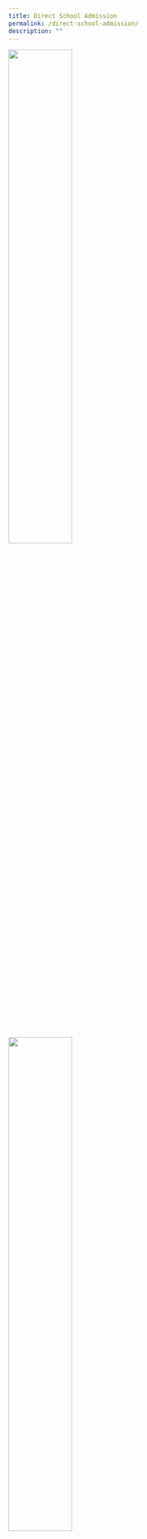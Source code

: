 ```yaml
---
title: Direct School Admission
permalink: /direct-school-admission/
description: ""
---
```

<img src="/images/Basketball-Boys-1024x676.jpg" 
     style="width:50%">
<img src="/images/Dance-1024x668.jpg" 
     style="width:50%">
<img src="/images/Symphonic-Band-1024x683.jpg" 
     style="width:50%">
		 
**Direct School Admission (DSA-JC) Exercise 2022**

Anderson Serangoon Junior College (ASRJC) welcomes students with talent in various fields to apply for entry to the college through Direct School Admission (DSA). For more information on DSA, please refer to **[MOE DSA-JC website](https://www.moe.gov.sg/post-secondary/admissions/dsa).**

##### **1) DSA Talent Areas**

We are looking for students with talent in the following areas:

<table>
  <tr>
    <th>
			
Category 
	 
<th>


Selection Criteria</th>
  </tr>
	
  <tr>
    <td>
			
**Sports CCAs**
*   Badminton
*   Basketball
*   Football (Boys)
*   Hockey
*   Netball (Girls)
*   Shooting
*   Taekwondo (Poomsae)
*   Volleyball</td>
    <td> 	
		
			
	* Achievements/ Awards in National/Regional/International  Competitions
	* Representation at zonal/national competitions, national or club level
	* Track record in the chosen area of Sport

AND

*   Commendable performance at selection trial</td>
  </tr>
  <tr>
    <td>			
**Performing Arts CCAs**
*   Chinese Orchestra
*   Choir
*   Concert Band
*   Contemporary Dance
*   English Drama
*   Indian Dance
</td>
    <td> 
*   Achievements/Awards in SYF/ International Competitions
*   Achievements in Music/Dance/Drama Examinations
*   Track record in the chosen area of Performing Arts

AND

*   Commendable performance at audition </td>
  </tr>
  <tr>
    <td>
**Science, Technology, Engineering and Mathematics**
* Science and Technology
		</td>
    <td>
			
**Critical criteria:**

*   Strong knowledge in C++/Java/Python programming as demonstrated by competition/ certification

**Other useful criteria:**

 *   Participation in long term science research programmes, of at least 4 weeks, with tertiary institutions/A\*STAR Research Institutes etc. AND/OR
			
*   Participation in cluster/zonal/national/international science research based competitions. Priority will be given to applicants who have won top awards (e.g. Gold or Silver) in these competitions AND/OR
			
*   Carried out an extensive, independent inquiry-based project. There should be evidence of a prototype, or participation in competitions.</td>
	
  </tr>
  <tr>
    <td>
			
**Academic**

* Language Elective Programme – Tamil (TLEP)
		</td>
    <td>

	 * Participation in CCAs and /or competitions related to Tamil Language and Literature e.g.
    *   National Level Debate (Sorkalam)
    *   Competitions organised by MOE CPDD
    *   Competitions organized by external organisations such as Tamil Writers’ Association, Valar Tamil Iyakkam, Tamil Language Festival, Inter-Schools  competitions</td>
</table>

</body>
</html>

##### **2) Application Process**
<table>
  <tr>
    <th>
			
Category 
	 
<th>


Selection Criteria</th>
  </tr>
	
  <tr>
    <td>
			
**Step 1: Application**
</td>
    <td> 	
			
*   Submit online application form through this [**link**](http://dsa.asrjc.edu.sg/).
*   The deadline for the submission of online application forms is **Fri 15 July 2022**.
*   Applicants are **strongly encouraged** to submit their application well in advance of the deadline to be considered for Phase 1.
*   Applicants are required to attach scanned copies of the following along with their application:
    *   Secondary School Report book with Sec 3 Year-end and Sec 4 Mid-year results,  including copies of latest school academic results **if available**
    *   School CCA records
    *   Relevant certifications and/or records of achievement related to the area of talent
*   Applicants may go ahead to submit the application form first if the official documents are unavailable.</td>
  </tr>
  <tr>
    <td>			
**Step 2: Trials/Auditions**

</td>
    <td> 
			
*   Attend the in-person selection trials/auditions if shortlisted.  
    **Only shortlisted applicants will be notified by email to attend the trial.**</td>
  </tr>
  <tr>
    <td>
**Step 3: Interview**
		</td>
    <td>
*   Attend the in-person interview if shortlisted.  
			**Only shortlisted applicants will be notified by email to attend the interview.**
		
	</td>
  </tr>
  <tr>
    <td>
			
Special Note:
		</td>
    <td>
*   _Applicants who are not offered a place in Phase 1 need not resubmit, as all applications will be considered for both Phase 1 and 2 (if there is vacancy)._
*   _Successful DSA-JC candidates will gain admission to ASRJC in 2023 for their JC education as long as they meet the eligibility set by MOE for the two-year Junior College Course based on their GCE O-Level examinations results._
*   _Please note that successful DSA-JC candidates will **NOT** be allowed to participate in the Joint Admissions Exercise. They will also **NOT** be allowed to transfer to another school after the release of the GCE O-Level examination results._
*   _They are expected to honour their commitment to the DSA-JC schools and to participate in activities related to the talent selected in, for the duration of the programme admitted to. Applicants_ _admitted to **TLEP** must offer H2 Tamil Language and Literature and take part in the activities related to TLEP._
*   _Students who do not fulfil their DSA commitment without valid reason may be required to transfer out to another school._</td>
</table>
</body>
</html>

##### **3)** **Selection Process**

**Trials / Auditions**

Applicants will be shortlisted for trials/auditions based on evidence of the following aspects:

*   Track record, experience and commitment to the talent area.
*   Achievements, qualifications and certifications in the talent areas.

**Interviews**

Applicants will be shortlisted for interviews based on their performance at trials / auditions.

(Note: For students applying for DSA in the Science & Technology and Tamil Language Elective Programme, they will only be required to attend an interview.)

Shortlisted applicants from the trials will be required to attend an in-person interview to enable the College to better understand the:

*   Applicant’s interest/ passion for the specific talent area;
*   Applicant’s experiences (if any) in nurturing the specific talent area (e.g through school CCA, sport academies/ clubs or private coaching);
*   Applicant’s motivation for joining ASRJC;
*   Applicant’s ability to cope with JC curriculum.

##### **4) Details of Selection Trials/Auditions**

<style type="text/css">
.tg  {border-collapse:collapse;border-spacing:0;}
.tg td{border-color:black;border-style:solid;border-width:1px;font-family:Arial, sans-serif;font-size:16px;
  overflow:hidden;padding:10px 5px;word-break:normal;}
.tg th{border-color:black;border-style:solid;border-width:1px;font-family:Arial, sans-serif;font-size:16px;
  font-weight:normal;overflow:hidden;padding:10px 5px;word-break:normal;}
.tg .tg-cj86{background-color:#EBB963;color:#3A3A3A;font-weight:bold;text-align:center;vertical-align:top}
.tg .tg-dox4{background-color:#FFF;color:#3A3A3A;text-align:left;vertical-align:top}
.tg .tg-sm4r{background-color:#FFF;color:#3A3A3A;font-weight:bold;text-align:center;vertical-align:top}
.tg .tg-prnc{background-color:#FFF;color:#3A3A3A;text-align:left;vertical-align:middle}
.tg .tg-gbea{background-color:#CCC;color:#3A3A3A;font-weight:bold;text-align:center;vertical-align:top}
</style>
<table class="tg">
<thead>
  <tr>
    <th class="tg-gbea"><span style="font-weight:bold;font-style:inherit">Talent Areas</span></th>
    <th class="tg-gbea"><span style="font-weight:bold;font-style:inherit">Trials/ Auditions</span><br><span style="font-weight:bold;font-style:inherit">Schedule</span></th>
    <th class="tg-gbea"><span style="font-weight:bold;font-style:inherit">Performance Tasks/</span><br><span style="font-weight:bold;font-style:inherit">Instructions</span></th>
    <th class="tg-gbea"><span style="font-weight:bold;font-style:inherit">Contact Person</span></th>
  </tr>
</thead>
<tbody>
  <tr>
    <td class="tg-cj86" colspan="4"><span style="font-weight:bold;font-style:inherit">Sports</span></td>
  </tr>
  <tr>
    <td class="tg-sm4r"><span style="font-weight:bold;font-style:inherit">Badminton</span></td>
    <td class="tg-prnc"><span style="font-weight:inherit;font-style:inherit">1 June 3.30pm to 7.30pm</span><br><span style="font-weight:inherit;font-style:inherit">6 July 3.30pm to 6.30pm</span><br><span style="font-weight:inherit;font-style:inherit">9 July 9.00am to 12.00pm</span><br><span style="font-weight:inherit;font-style:inherit">23 July 9.00am to 12.00pm</span></td>
    <td class="tg-prnc"><span style="font-weight:inherit;font-style:inherit">Be in proper attire and have own racquet.</span><br><br><span style="font-weight:inherit;font-style:inherit">Venue:  ASRJC School Hall</span></td>
    <td class="tg-prnc"><span style="font-weight:inherit;font-style:inherit">Mr Alex Lee Kok Weng</span><br><br><a href="mailto:lee_kok_weng@schools.gov.sg"><span style="font-weight:inherit;font-style:inherit;text-decoration:none;color:#004454;background-color:transparent">lee_kok_weng@schools.gov.sg</span></a></td>
  </tr>
  <tr>
    <td class="tg-sm4r"><span style="font-weight:bold;font-style:inherit">Basketball</span></td>
    <td class="tg-prnc"><span style="font-weight:inherit;font-style:inherit">24 May 5.00pm to 8.00pm</span><br><span style="font-weight:inherit;font-style:inherit">26 May 5.00pm to 8.00pm</span><br><span style="font-weight:inherit;font-style:inherit">29 June 5.00pm to 8.00pm</span><br><span style="font-weight:inherit;font-style:inherit">6 July 5.00pm to 8.00pm</span><br><span style="font-weight:inherit;font-style:inherit">23 July 8.00am to 3.00pm</span><br><span style="font-weight:inherit;font-style:inherit">(Boys 8:00am to 11:00am,</span><br><span style="font-weight:inherit;font-style:inherit">Girls 1:00pm to 3:00pm)For all evening trials:</span><br><span style="font-weight:inherit;font-style:inherit">Boys: 6:00pm to 8:00pm</span><br><span style="font-weight:inherit;font-style:inherit">Girls: 5:00pm to 7:00pm</span></td>
    <td class="tg-prnc"><span style="font-weight:inherit;font-style:inherit">Be in proper attire.</span><br><br><span style="font-weight:inherit;font-style:inherit">Venue: Outdoor Basketball Court (Boys), Sheltered Basketball Court (Girls)</span></td>
    <td class="tg-prnc"><span style="font-weight:inherit;font-style:inherit">Ms Eleonor Rivera</span><br><br><a href="mailto:eleonor_serrano_rivera@schools.gov.sg"><span style="font-weight:inherit;font-style:inherit;text-decoration:none;color:#004454;background-color:transparent">eleonor_serrano_rivera@schools.gov.sg</span></a></td>
  </tr>
  <tr>
    <td class="tg-sm4r"><span style="font-weight:bold;font-style:inherit">Football</span></td>
    <td class="tg-prnc"><span style="font-weight:inherit;font-style:inherit">6 July 3.30pm to 5.30pm</span><br><span style="font-weight:inherit;font-style:inherit">8 July 3.30pm to 5.30pm</span><br><span style="font-weight:inherit;font-style:inherit">23 July 9.00am to 12.00pm</span></td>
    <td class="tg-prnc"><span style="font-weight:inherit;font-style:inherit">Bring proper attire (shoes and shin guards).</span><br><br><span style="font-weight:inherit;font-style:inherit">Venue: ASRJC Football field</span></td>
    <td class="tg-prnc"><span style="font-weight:inherit;font-style:inherit">Mr Tony Lee</span><br><br><a href="mailto:lee_dong_liang@schools.gov.sg"><span style="font-weight:inherit;font-style:inherit;text-decoration:none;color:#004454;background-color:transparent">lee_dong_liang@schools.gov.sg</span></a></td>
  </tr>
  <tr>
    <td class="tg-sm4r"><span style="font-weight:bold;font-style:inherit">Hockey</span></td>
    <td class="tg-prnc"><span style="font-weight:inherit;font-style:inherit">6 July 6.00pm to 7.30pm</span><br><span style="font-weight:inherit;font-style:inherit">23 July 10.00am to 12.00pm</span></td>
    <td class="tg-prnc"><span style="font-weight:inherit;font-style:inherit">Bring proper attire (shoes and shin guards) and hockey stick.</span><br><br><span style="font-weight:inherit;font-style:inherit">Venue: ASRJC Hockey ‘D’</span></td>
    <td class="tg-prnc"><span style="font-weight:inherit;font-style:inherit">Mr Peh Kar Liang</span><br><br><a href="mailto:peh_kar_liang@schools.gov.sg"><span style="font-weight:inherit;font-style:inherit;text-decoration:none;color:#004454;background-color:transparent">peh_kar_liang@schools.gov.sg</span></a></td>
  </tr>
  <tr>
    <td class="tg-sm4r"><span style="font-weight:bold;font-style:inherit">Netball</span></td>
    <td class="tg-prnc"><span style="font-weight:inherit;font-style:inherit">8 July 4.00pm to 7.00pm</span><br><span style="font-weight:inherit;font-style:inherit">23 July 8.00am to 11.00am</span></td>
    <td class="tg-prnc"><span style="font-weight:inherit;font-style:inherit">Be in proper attire.</span><br><br><span style="font-weight:inherit;font-style:inherit">Venue: ASRJC Netball Court</span></td>
    <td class="tg-prnc"><span style="font-weight:inherit;font-style:inherit">Mr Chang Shu Yuet</span><br><br><a href="mailto:chang_shu_yuet@schools.gov.sg"><span style="font-weight:inherit;font-style:inherit;text-decoration:none;color:#004454;background-color:transparent">chang_shu_yuet@schools.gov.sg</span></a></td>
  </tr>
  <tr>
    <td class="tg-sm4r"><span style="font-weight:bold;font-style:inherit">Volleyball</span></td>
    <td class="tg-prnc"><span style="font-weight:inherit;font-style:inherit">31 May 3.00pm to 5.00pm</span><br><span style="font-weight:inherit;font-style:inherit">02 June 3.00pm to 5.00pm</span><br><span style="font-weight:inherit;font-style:inherit">29 June 5.00pm to 7.00pm (Girls only)</span><br><span style="font-weight:inherit;font-style:inherit">1 July 5.00pm to 7.00pm (Boys only)</span><br><span style="font-weight:inherit;font-style:inherit">23 July 8.00am to 12.00pm</span></td>
    <td class="tg-dox4"><span style="font-weight:inherit;font-style:inherit">Be in proper attire.</span><br><br><span style="font-weight:inherit;font-style:inherit">Venue: ASRJC Multi-purpose Hall</span></td>
    <td class="tg-prnc"><span style="font-weight:inherit;font-style:inherit">Mr William Chua</span><br><br><a href="mailto:chua_wee_lian_william@schools.gov.sg"><span style="font-weight:inherit;font-style:inherit;text-decoration:none;color:#004454;background-color:transparent">chua_wee_lian_william@schools.gov.sg</span></a></td>
  </tr>
  <tr>
    <td class="tg-sm4r"><span style="font-weight:bold;font-style:inherit">Shooting</span></td>
    <td class="tg-dox4"><span style="font-weight:inherit;font-style:inherit">Interview only. Shortlisted students will be invited for an interview in Term 3.</span></td>
    <td class="tg-dox4"><span style="font-weight:inherit;font-style:inherit">Submit the following documents in your application:</span><br><span style="font-weight:inherit;font-style:inherit">- Past competition scores / records</span></td>
    <td class="tg-prnc"><span style="font-weight:inherit;font-style:inherit">Mr Kenneth Yang</span><br><br><a href="mailto:yang_wee_chin@schools.gov.sg"><span style="font-weight:inherit;font-style:inherit;text-decoration:none;color:#004454;background-color:transparent">yang_wee_chin@schools.gov.sg</span></a></td>
  </tr>
  <tr>
    <td class="tg-sm4r"><span style="font-weight:bold;font-style:inherit">Taekwondo </span></td>
    <td class="tg-dox4"><span style="font-weight:inherit;font-style:inherit">23 July 9.00am to 12.00pm</span><br><br><span style="font-weight:inherit;font-style:inherit"> </span></td>
    <td class="tg-dox4"><span style="font-weight:inherit;font-style:inherit">Submit the following documents in your application:</span><br><span style="font-weight:inherit;font-style:inherit">- Records of past achievements in competitions</span><br><span style="font-weight:inherit;font-style:inherit">- Photocopy of the Grading CardBring along the following during trial:</span><br><span style="font-weight:inherit;font-style:inherit">- Full Dobok (uniform)Venue: ASRJC Taekwondo Room</span></td>
    <td class="tg-prnc"><span style="font-weight:inherit;font-style:inherit">Mr Joe Lim</span><br><br><a href="mailto:lim_lek_ming_joe@schools.gov.sg"><span style="font-weight:inherit;font-style:inherit;text-decoration:none;color:#004454;background-color:transparent">lim_lek_ming_joe@schools.gov.sg</span></a></td>
  </tr>
  <tr>
    <td class="tg-cj86" colspan="4"><span style="font-weight:bold;font-style:inherit">Performing Arts</span></td>
  </tr>
  <tr>
    <td class="tg-sm4r"><span style="font-weight:bold;font-style:inherit">Chinese Orchestra</span></td>
    <td class="tg-prnc"><span style="font-weight:inherit;font-style:inherit">1 July 3.30pm to 5.30pm</span><br><span style="font-weight:inherit;font-style:inherit">8 July 3.30pm to 5.30pm</span><br><span style="font-weight:inherit;font-style:inherit">23 July 9:00am to 12:00pm</span></td>
    <td class="tg-dox4"><span style="font-weight:inherit;font-style:inherit">Prepare a piece of your choice.</span></td>
    <td class="tg-prnc"><span style="font-weight:inherit;font-style:inherit">Ms Charlotte Chua</span><br><br><a href="mailto:chua_charlotte@schools.gov.sg"><span style="font-weight:inherit;font-style:inherit;text-decoration:none;color:#004454;background-color:transparent">chua_charlotte@schools.gov.sg</span></a></td>
  </tr>
  <tr>
    <td class="tg-sm4r"><span style="font-weight:bold;font-style:inherit">Choir</span></td>
    <td class="tg-prnc"><span style="font-weight:inherit;font-style:inherit">29 June 3:00pm to 6:00pm</span><br><span style="font-weight:inherit;font-style:inherit">23 July 9:00am to 12:00pm</span></td>
    <td class="tg-dox4"><span style="font-weight:inherit;font-style:inherit">Applicants will be assessed on vocal range, pitch and rhythm. Applicants are also required to prepare a song that can best showcase their singing ability.</span></td>
    <td class="tg-prnc"><span style="font-weight:inherit;font-style:inherit">Mr Jason Tan</span><br><br><a href="mailto:tan_heng_huat_jason@schools.gov.sg"><span style="font-weight:inherit;font-style:inherit;text-decoration:none;color:#004454;background-color:transparent">tan_heng_huat_jason@schools.gov.sg</span></a></td>
  </tr>
  <tr>
    <td class="tg-sm4r"><span style="font-weight:bold;font-style:inherit">Concert Band</span></td>
    <td class="tg-prnc"><span style="font-weight:inherit;font-style:inherit">3 June 4.30pm to 6.30pm</span><br><span style="font-weight:inherit;font-style:inherit">8 July 4.30pm to 6.30pm</span><br><span style="font-weight:inherit;font-style:inherit">23 July 9.00am to 11.00am</span></td>
    <td class="tg-prnc"><span style="font-weight:inherit;font-style:inherit">Prepare the following:</span><br><span style="font-weight:inherit;font-style:inherit">All 12 major scales (2 octaves), where applicable; varying articulations may be tested. For percussionists: scales on mallet percussion.</span><br><span style="font-weight:inherit;font-style:inherit">2 contrasting etudes, concertos or studies. Band excerpts are not encouraged. For percussionists: one on snare drum and the other on either mallet percussion or timpani.</span></td>
    <td class="tg-prnc"><span style="font-weight:inherit;font-style:inherit">Ms Mabel Wang</span><br><br><a href="mailto:wang_shuhui@schools.gov.sg"><span style="font-weight:inherit;font-style:inherit;text-decoration:none;color:#004454;background-color:transparent">wang_shuhui@schools.gov.sg</span></a></td>
  </tr>
  <tr>
    <td class="tg-sm4r"><span style="font-weight:bold;font-style:inherit">Contemporary Dance</span></td>
    <td class="tg-prnc"><span style="font-weight:inherit;font-style:inherit">8 July 5.00pm to 7.00pm</span><br><span style="font-weight:inherit;font-style:inherit">9 July 9.00am to 1.00pm</span><br><span style="font-weight:inherit;font-style:inherit">23 July 9.00am to 1.00pm</span></td>
    <td class="tg-prnc"><span style="font-weight:inherit;font-style:inherit">Please come in appropriate dance attire.</span><br><br><span style="font-weight:inherit;font-style:inherit">The audition will comprise of class routines and the learning of a short repertoire.</span><br><span style="font-weight:inherit;font-style:inherit">*Optional: Candidates may prepare a solo showcase/ choreography of any genre (with music accompanied) to present dance skills and showmanship. The duration should be a minimum of 1 minute.</span></td>
    <td class="tg-prnc"><span style="font-weight:inherit;font-style:inherit">Ms Evon Lim</span><br><br><a href="mailto:li_wen_evon_lim@schools.gov.sg"><span style="font-weight:inherit;font-style:inherit;text-decoration:none;color:#004454;background-color:transparent">li_wen_evon_lim@schools.gov.sg</span></a></td>
  </tr>
  <tr>
    <td class="tg-sm4r"><span style="font-weight:bold;font-style:inherit">English Drama</span></td>
    <td class="tg-prnc"><span style="font-weight:inherit;font-style:inherit">8 July 3.00pm to 6.00pm</span><br><span style="font-weight:inherit;font-style:inherit">23 July 9.00am to 12.00pm</span></td>
    <td class="tg-prnc"><span style="font-weight:inherit;font-style:inherit">Choose two monologues and present them. Of these two monologues, one monologue should be from a local script, and one monologue should be from any other non-local script or poem. Each piece should be no more than two minutes.</span></td>
    <td class="tg-prnc"><span style="font-weight:inherit;font-style:inherit">Mr Tay Xiang Wei</span><br><br><a href="mailto:tay_xiang_wei@schools.gov.sg"><span style="font-weight:inherit;font-style:inherit;text-decoration:none;color:#004454;background-color:transparent">tay_xiang_wei@schools.gov.sg</span></a></td>
  </tr>
  <tr>
    <td class="tg-sm4r"><span style="font-weight:bold;font-style:inherit">Indian Dance</span></td>
    <td class="tg-prnc"><span style="font-weight:inherit;font-style:inherit">29 June 3.00pm to 6.00pm</span><br><span style="font-weight:inherit;font-style:inherit">23 July 9.00am to 11.00am</span></td>
    <td class="tg-prnc"><span style="font-weight:inherit;font-style:inherit">Prepare the following:</span><br><span style="font-weight:inherit;font-style:inherit">2-3 min Dance performance</span><br><span style="font-weight:inherit;font-style:inherit">Music CD for the dance performance.Submit through application form your records of achievements/awards (Dance &amp; Debate).Be in appropriate attire.</span></td>
    <td class="tg-prnc"><span style="font-weight:inherit;font-style:inherit">Mrs Sundraeswari Teckwani</span><br><br><a href="mailto:sundraeswari_haridas@schools.gov.sg"><span style="font-weight:inherit;font-style:inherit;text-decoration:none;color:#004454;background-color:transparent">sundraeswari_haridas@schools.gov.sg</span></a></td>
  </tr>
  <tr>
    <td class="tg-cj86" colspan="4"><span style="font-weight:bold;font-style:inherit">Clubs and Societies</span></td>
  </tr>
  <tr>
    <td class="tg-sm4r"><span style="font-weight:bold;font-style:inherit">Science and Technology</span></td>
    <td class="tg-dox4"><span style="font-weight:inherit;font-style:inherit">Interview only. Shortlisted students will be invited for an interview in Term 3</span></td>
    <td class="tg-dox4"><span style="font-weight:inherit;font-style:inherit">Submit through the application form link a portfolio (e.g. Certificates) that showcases your participation/awards in STEM-related activities e.g.</span><br><span style="font-weight:inherit;font-style:inherit">- Programming competitions</span><br><span style="font-weight:inherit;font-style:inherit">- Robotics competitions</span><br><span style="font-weight:inherit;font-style:inherit">- Research programmes and competitions (such as Singapore Science and Engineering Fair, Elementz Competition)</span></td>
    <td class="tg-prnc"><span style="font-weight:inherit;font-style:inherit">Mr Kelvin Soo</span><br><br><a href="mailto:soo_kah_wai_kelvin@schools.gov.sg"><span style="font-weight:inherit;font-style:inherit;text-decoration:none;color:#004454;background-color:transparent">soo_kah_wai_kelvin@schools.gov.sg</span></a></td>
  </tr>
  <tr>
    <td class="tg-cj86" colspan="4"><span style="font-weight:bold;font-style:inherit">Academic</span></td>
  </tr>
  <tr>
    <td class="tg-sm4r"><span style="font-weight:bold;font-style:inherit">Language Elective Programme - Tamil</span></td>
    <td class="tg-dox4"><span style="font-weight:inherit;font-style:inherit">Interview only. Shortlisted students will be invited for an interview in Term 3</span></td>
    <td class="tg-dox4"><span style="font-weight:inherit;font-style:inherit">Submit through the application form link a portfolio that showcases strength in Tamil Language e.g.</span><br><br><span style="font-weight:inherit;font-style:inherit">National Level Debate (Sorkalam)</span><br><span style="font-weight:inherit;font-style:inherit">MOE, CPDD organised competitions</span><br><span style="font-weight:inherit;font-style:inherit">External organisations competitions related to Tamil Lang such as Tamil Writers’ Association, Valar Tamil Iyakkam, Tamil Language Festival, Inter-Schools competitions</span></td>
    <td class="tg-prnc"><span style="font-weight:inherit;font-style:inherit">Mr Veeramuthu Ganesan</span><br><br><a href="mailto:veeramuthu_ganesan@schools.gov.sg"><span style="font-weight:inherit;font-style:inherit;text-decoration:none;color:#004454;background-color:transparent">veeramuthu_ganesan@schools.gov.sg</span></a></td>
  </tr>
</tbody>
</table>





